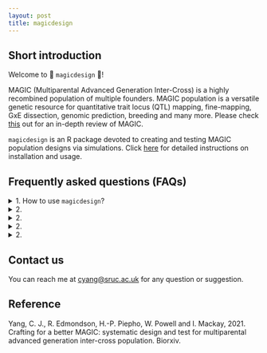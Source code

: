 ```yaml
---
layout: post
title: magicdesign
---
```


## Short introduction
Welcome to :star2: `magicdesign` :star2:!

MAGIC (Multiparental Advanced Generation Inter-Cross) is a highly recombined population of multiple founders. MAGIC population is a versatile genetic resource for quantitative trait locus (QTL) mapping, fine-mapping, GxE dissection, genomic prediction, breeding and many more. Please check [this](https://doi.org/10.1038/s41437-020-0336-6) out for an in-depth review of MAGIC.

`magicdesign` is an R package devoted to creating and testing MAGIC population designs via simulations. Click [here](https://cjyang-sruc.github.io/magicdesign_vignette) for detailed instructions on installation and usage.

## Frequently asked questions (FAQs)
<details>
  <summary>1. How to use <code>magicdesign</code>?</summary>
  <p>First, make sure you have <code>devtools</code> installed in <code>R</code>. Skip this if you already have <code>devtools</code>.</p>
  <p><code>install.packages("devtools")</code></p>
  <p>Next, install <code>magicdesign</code>.</p>
  <p><code>devtools::install_github("cjyang-sruc/magicdesign")</code></p>
  <p>If the installation is successful, run the following:</p>
  <p><code>library(magicdesign)</code></p>
  <p>Detailed user instructions can be found <a href="https://cjyang-sruc.github.io/magicdesign_vignette">here</a>.</p>
  <br>
</details>

<details>
  <summary>2.</summary>
  <p>abcdef</p>
  <br>
</details>

<details>
  <summary>2.</summary>
  <p>abcdef</p>
  <br>
</details>

<details>
  <summary>2.</summary>
  <p>abcdef</p>
  <br>
</details>

<details>
  <summary>2.</summary>
  <p>abcdef</p>
  <br>
</details>

## Contact us
You can reach me at [cyang@sruc.ac.uk](mailto:cyang@sruc.ac.uk) for any question or suggestion.

## Reference
Yang, C. J., R. Edmondson, H.-P. Piepho, W. Powell and I. Mackay, 2021. Crafting for a better MAGIC: systematic design and test for multiparental advanced generation inter-cross population. Biorxiv.
